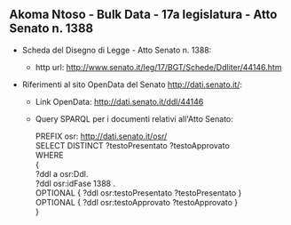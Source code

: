 ## Akoma Ntoso - Bulk Data - 17a legislatura - Atto Senato n. 1388 ##

* Scheda del Disegno di Legge - Atto Senato n. 1388:
	* http url: http://www.senato.it/leg/17/BGT/Schede/Ddliter/44146.htm

* Riferimenti al sito OpenData del Senato http://dati.senato.it/:
	* Link OpenData: http://dati.senato.it/ddl/44146
	* Query SPARQL per i documenti relativi all'Atto Senato:

        PREFIX osr: <http://dati.senato.it/osr/>  
		SELECT DISTINCT ?testoPresentato ?testoApprovato  
		WHERE  
		{  
		    ?ddl a osr:Ddl.  
		    ?ddl osr:idFase 1388 .  
		    OPTIONAL { ?ddl osr:testoPresentato ?testoPresentato }  
		    OPTIONAL { ?ddl osr:testoApprovato ?testoApprovato }  
		}
		